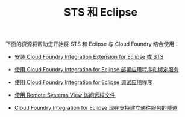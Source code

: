 ﻿---
title: STS 和 Eclipse

description: 使用 Spring 工具套件和 Eclipse

tags:
    - sts

    - spring 工具套件

    - springsource 工具套件

    - eclipse

---

下面的资源将帮助您开始将 STS 和 Eclipse 与 Cloud Foundry 结合使用：


+ [安装 Cloud Foundry Integration Extension for Eclipse 或 STS](/tools/STS/configuring-STS.html)

+ [使用 Cloud Foundry Integration for Eclipse 部署应用程序和绑定服务](/tools/STS/deploying-CF-Eclipse.html)

+ [使用 Cloud Foundry Integration for Eclipse 调试应用程序](/tools/STS/debugging-CF-Eclipse.html)

+ [使用 Remote Systems View 访问远程文件](/tools/STS/remote-CF-Eclipse.html)

+ [Cloud Foundry Integration for Eclipse 现在支持建立通往服务的隧道](http://blog.cloudfoundry.com/2012/07/31/cloud-foundry-integration-for-eclipse-now-supports-tunneling-to-services/)

